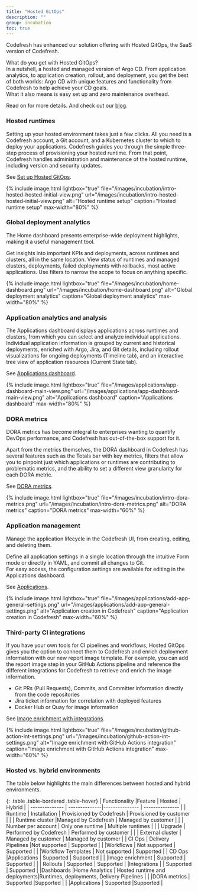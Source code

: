 ```yaml
---
title: "Hosted GitOps"
description: ""
group: incubation
toc: true
---
```



Codefresh has enhanced our solution offering with Hosted GitOps, the SaaS version of Codefresh.  

What do you get with Hosted GitOps?  
In a nutshell, a hosted and managed version of Argo CD. From application analytics, to application creation, rollout, and deployment, you get the best of both worlds: Argo CD with unique features and functionality from Codefresh to help achieve your CD goals.  
What it also means is easy set up and zero maintenance overhead.  

Read on for more details. And check out our [blog](https://codefresh.io/blog/codefresh-upends-continuous-delivery-with-hosted-gitops-platform-featuring-dora-dashboards-and-first-class-integrations-for-ci/).

### Hosted runtimes

Setting up your hosted environment takes just a few clicks. All you need is a Codefresh account, a Git account, and a Kubernetes cluster to which to deploy your applications.
Codefresh guides you through the simple three-step process of provisioning your hosted runtime.  From that point, Codefresh handles administration and maintenance of the hosted runtime, including version and security updates.  

See [Set up Hosted GitOps]({{site.baseurl}}/docs/incubation/hosted-runtime/).

{% include 
	image.html 
	lightbox="true" 
	file="/images/incubation/intro-hosted-hosted-initial-view.png" 
	url="/images/incubation/intro-hosted-hosted-initial-view.png" 
	alt="Hosted runtime setup" 
	caption="Hosted runtime setup"
    max-width="80%" 
%}   

### Global deployment analytics  
The Home dashboard presents enterprise-wide deployment highlights, making it a useful management tool.  

Get insights into important KPIs and deployments, across runtimes and clusters, all in the same location. View status of runtimes and managed clusters, deployments, failed deployments with rollbacks, most active applications.  Use filters to narrow the scope to focus on anything specific.

{% include 
	image.html 
	lightbox="true" 
	file="/images/incubation/home-dashboard.png" 
	url="/images/incubation/home-dashboard.png" 
	alt="Global deployment analytics" 
	caption="Global deployment analytics"
    max-width="80%" 
%}


### Application analytics and analysis

The Applications dashboard displays applications across runtimes and clusters, from which you can select and analyze individual applications. Individual application information is grouped by current and historical deployments, enriched with Argo, Jira, and Git details, including rollout visualizations for ongoing deployments (Timeline tab), and an interactive tree view of application resources (Current State tab).

See [Applications dashboard]({{site.baseurl}}/docs/deployment/applications-dashboard/).

{% include 
	image.html 
	lightbox="true" 
	file="/images/applications/app-dashboard-main-view.png" 
	url="/images/applications/app-dashboard-main-view.png" 
	alt="Applications dashboard" 
	caption="Applications dashboard"
    max-width="80%" 
%}

### DORA metrics

DORA metrics has become integral to enterprises wanting to quantify DevOps performance, and Codefresh has out-of-the-box support for it. 

Apart from the metrics themselves, the DORA dashboard in Codefresh has several features such as the Totals bar with key metrics, filters that allow you to pinpoint just which applications or runtimes are contributing to problematic metrics, and the ability to set a different view granularity for each DORA metric.  

See [DORA metrics]({{site.baseurl}}/docs/reference/dora/).

{% include 
	image.html 
	lightbox="true" 
	file="/images/incubation/intro-dora-metrics.png" 
	url="/images/incubation/intro-dora-metrics.png" 
	alt="DORA metrics" 
	caption="DORA metrics"
    max-width="60%" 
%}


### Application management 
Manage the application lifecycle in the Codefresh UI, from creating, editing, and deleting them.  

Define all application settings in a single location through the intuitive Form mode or directly in YAML, and commit all changes to Git.  
For easy access, the configuration settings are available for editing in the Applications dashboard.

See [Applications]({{site.baseurl}}/docs/deployment/create-application/).

{% include 
	image.html 
	lightbox="true" 
	file="/images/applications/add-app-general-settings.png" 
	url="/images/applications/add-app-general-settings.png" 
	alt="Application creation in Codefresh" 
	caption="Application creation in Codefresh"
    max-width="60%" 
%}



### Third-party CI integrations

If you have your own tools for CI pipelines and workflows, Hosted GitOps gives you the option to connect them to Codefresh and enrich deployment information with our new report image template.  For example, you can add the report image step in your GitHub Actions pipeline and reference the different integrations for Codefresh to retrieve and enrich the image information.
 
* Git PRs (Pull Requests), Commits, and Committer information directly from the code repositories
* Jira ticket information for correlation with deployed features  
* Docker Hub or Quay for image information 

See [Image enrichment with integrations]({{site.baseurl}}/docs/integration/image-enrichment-overview/).

{% include 
	image.html 
	lightbox="true" 
	file="/images/incubation/github-action-int-settings.png" 
	url="/images/incubation/github-action-int-settings.png" 
	alt="Image enrichment with GitHub Actions integration" 
	caption="Image enrichment with GitHub Actions integration"
    max-width="60%" 
%}

### Hosted vs. hybrid environments
The table below highlights the main differences between hosted and hybrid environments.

{: .table .table-bordered .table-hover}
| Functionality           |Feature        |  Hosted                | Hybrid | 
| --------------          | --------------|--------------- | --------------- |
| Runtime                 | Installation       | Provisioned by Codefresh   | Provisioned by customer       | 
|                         | Runtime cluster   |Managed by Codefresh       | Managed by customer       | 
|                         | Number per account | Only one runtime           | Multiple runtimes            | 
|                         | Upgrade            | Performed by Codefresh     | Performed by customer | 
|                         | External cluster   | Managed by customer        | Managed by customer         |
| CI Ops                  | Delivery Pipelines |Not supported               | Supported  | 
|                         |Workflows           | Not supported              | Supported  | 
|                         |Workflow Templates  | Not supported              | Supported  | 
| CD  Ops                 |Applications        | Supported                  | Supported | 
|                         |Image enrichment    | Supported                  | Supported  | 
|                         | Rollouts           | Supported                  |  Supported  | 
|Integrations             |                    | Supported                  | Supported  | 
|Dashboards               |Home Analytics       | Hosted runtime and deployments|Runtimes, deployments, Delivery Pipelines | 
|                         |DORA metrics         | Supported                 |Supported        | 
|                         |Applications         | Supported                 |Supported        | 



